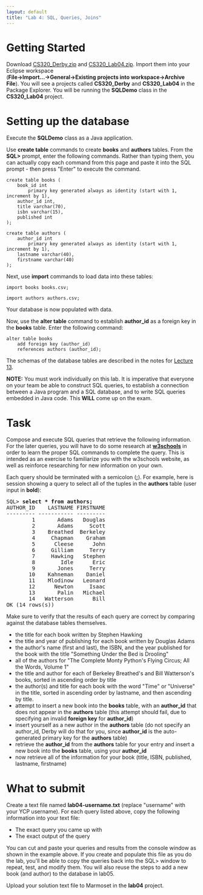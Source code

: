 ```yaml
---
layout: default
title: "Lab 4: SQL, Queries, Joins"
---
```


Getting Started
===============

Download [CS320\_Derby.zip](../resources/CS320_Derby.zip) and [CS320\_Lab04.zip](CS320_Lab04.zip). Import them into your Eclipse workspace<br> (**File-\>Import...-\>General-\>Existing projects into workspace-\>Archive File**). You will see a projects called **CS320\_Derby** and **CS320\_Lab04** in the Package Explorer.  You will be running the **SQLDemo** class in the **CS320_Lab04** project.

Setting up the database
=======================

Execute the **SQLDemo** class as a Java application.

Use **create table** commands to create **books** and **authors** tables. From the **SQL\>** prompt, enter the following commands.  Rather than typing them, you can actually copy each command from this page and paste it into the SQL prompt - then press "Enter" to execute the command.

    create table books (
        book_id int
            primary key generated always as identity (start with 1, increment by 1),
        author_id int,
        title varchar(70),
        isbn varchar(15),
        published int
    );

    create table authors (
        author_id int
            primary key generated always as identity (start with 1, increment by 1),
        lastname varchar(40),
        firstname varchar(40)
    );

Next, use **import** commands to load data into these tables:

    import books books.csv;

    import authors authors.csv;

Your database is now populated with data.

Now, use the **alter table** command to establish **author_id** as a foreign key in the **books** table.  Enter the following command:

    alter table books
        add foreign key (author_id)
        references authors (author_id);
    
The schemas of the database tables are described in the notes for [Lecture 13](../lectures/lecture13.html).

**NOTE:** You must work individually on this lab.  It is imperative that everyone on your team be able to construct SQL queries, to establish a connection between a Java program and a SQL database, and to write SQL queries embedded in Java code.  This **WILL** come up on the exam.

Task
====

Compose and execute SQL queries that retrieve the following information.  For the later queries, you will have to do some research at **[w3schools](http://www.w3schools.com/sql/default.asp)** in order to learn the proper SQL commands to complete the query.  This is intended as an exercise to familiarize you with the w3schools website, as well as reinforce researching for new information on your own.

Each query should be terminated with a semicolon (**;**). For example, here is session showing a query to select all of the tuples in the **authors** table (user input in **bold**):

<pre>
SQL> <b>select * from authors;</b>
AUTHOR_ID    LASTNAME FIRSTNAME
--------- ----------- ---------
        1       Adams   Douglas
        2       Adams     Scott
        3    Breathed  Berkeley
        4     Chapman    Graham
        5      Cleese      John
        6     Gilliam     Terry
        7     Hawking   Stephen
        8        Idle      Eric
        9       Jones     Terry
       10    Kahneman    Daniel
       11    Mlodinow   Leonard
       12      Newton     Isaac
       13       Palin   Michael
       14   Watterson      Bill
OK (14 rows(s))
</pre>

Make sure to verify that the results of each query are correct by comparing against the  database tables themselves.

-   the title for each book written by Stephen Hawking
-   the title and year of publishing for each book written by Douglas Adams
-   the author's name (first and last), the ISBN, and the year published for the book with the title "Something Under the Bed is Drooling"
-   all of the authors for "The Complete Monty Python's Flying Circus; All the Words, Volume 1"
-	the title and author for each of Berkeley Breathed's and Bill Watterson's books, sorted in ascending order by title
-   the author(s) and title for each book with the word "Time" or "Universe" in the title, sorted in ascending order by lastname, and then ascending by title.
-   attempt to insert a new book into the **books** table, with an **author_id** that does not appear in the **authors** table (this attempt should fail, due to specifying an invalid **foreign key** for **author_id**)
-   insert yourself as a new author in the **authors** table (do not specify an author_id, Derby will do that for you, since **author_id** is the auto-generated primary key for the **authors** table)
-   retrieve the **author_id** from the **authors** table for your entry and insert a new book into the **books** table, using your **author_id**
-   now retrieve all of the information for your book (title, ISBN, published, lastname, firstname)

# What to submit

Create a text file named **lab04-username.txt** (replace "username" with your YCP username).  For each query listed above, copy the following information into your text file:

* The exact query you came up with
* The exact output of the query

You can cut and paste your queries and results from the console window as shown in the example above.  If you create and populate this file as you do the lab, you'll be able to copy the queries back into the SQL> window to repeat, test, and modify them.  You will also reuse the steps to add a new book (and author) to the database in lab05.

Upload your solution text file to Marmoset in the **lab04** project.
